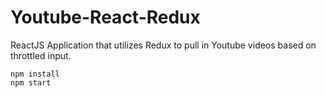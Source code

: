 # Youtube-React-Redux

ReactJS Application that utilizes Redux to pull in Youtube videos based on throttled input.

```
npm install
npm start
```